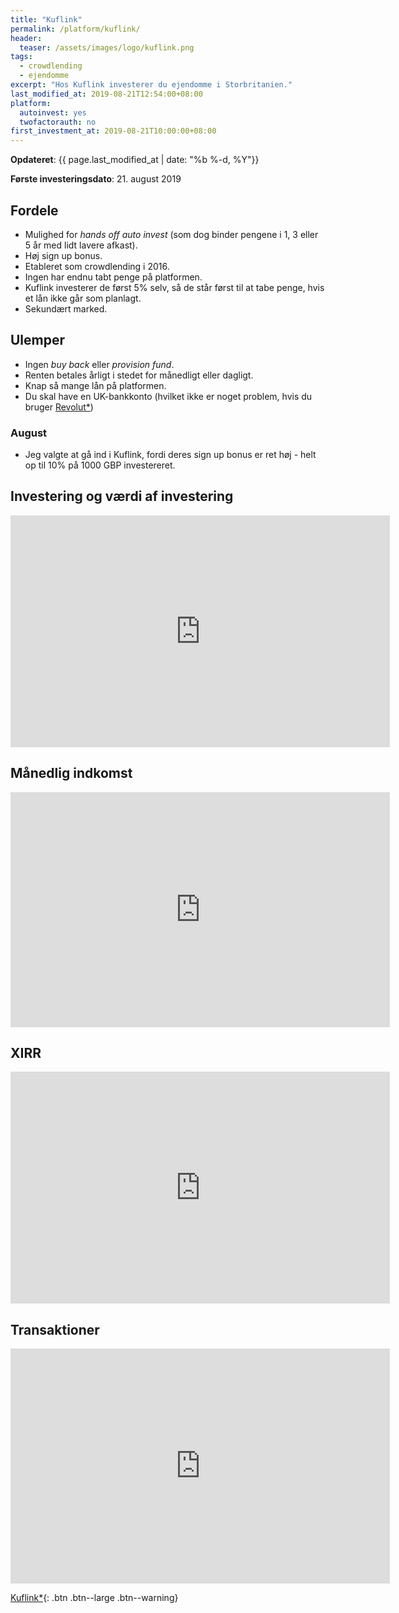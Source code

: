 ```yaml
---
title: "Kuflink"
permalink: /platform/kuflink/
header:
  teaser: /assets/images/logo/kuflink.png
tags:
  - crowdlending
  - ejendomme
excerpt: "Hos Kuflink investerer du ejendomme i Storbritanien."
last_modified_at: 2019-08-21T12:54:00+08:00
platform:
  autoinvest: yes
  twofactorauth: no
first_investment_at: 2019-08-21T10:00:00+08:00
---
```


**Opdateret**: {{ page.last_modified_at | date: "%b %-d, %Y"}}

**Første investeringsdato**: 21. august 2019

## Fordele

- Mulighed for _hands off_ _auto invest_ (som dog binder pengene i 1, 3 eller 5 år med lidt lavere afkast).
- Høj sign up bonus.
- Etableret som crowdlending i 2016.
- Ingen har endnu tabt penge på platformen.
- Kuflink investerer de først 5% selv, så de står først til at tabe penge, hvis et lån ikke går som planlagt.
- Sekundært marked.

## Ulemper

- Ingen _buy back_ eller _provision fund_.
- Renten betales årligt i stedet for månedligt eller dagligt.
- Knap så mange lån på platformen.
- Du skal have en UK-bankkonto (hvilket ikke er noget problem, hvis du bruger [Revolut\*](/go/revolut/))

### August

- Jeg valgte at gå ind i Kuflink, fordi deres sign up bonus er ret høj - helt op til 10% på 1000 GBP investereret.

## Investering og værdi af investering

<iframe width="607" height="371" seamless frameborder="0" scrolling="no" src="https://docs.google.com/spreadsheets/d/e/2PACX-1vQKZZbdj1cM5A4yCXjtjhxowXHoMhioXI-OR-mEPmmGgqQhcSr250VUM8SGVvRkWZziWUYleizmqAC2/pubchart?oid=51849915&amp;format=image"></iframe>

## Månedlig indkomst

<iframe width="607" height="376" seamless frameborder="0" scrolling="no" src="https://docs.google.com/spreadsheets/d/e/2PACX-1vQKZZbdj1cM5A4yCXjtjhxowXHoMhioXI-OR-mEPmmGgqQhcSr250VUM8SGVvRkWZziWUYleizmqAC2/pubchart?oid=1970712357&amp;format=image"></iframe>

## XIRR

<iframe width="607" height="371" seamless frameborder="0" scrolling="no" src="https://docs.google.com/spreadsheets/d/e/2PACX-1vQKZZbdj1cM5A4yCXjtjhxowXHoMhioXI-OR-mEPmmGgqQhcSr250VUM8SGVvRkWZziWUYleizmqAC2/pubchart?oid=1478130462&amp;format=image"></iframe>

## Transaktioner

<iframe width="607" height="376" seamless frameborder="0" scrolling="no" src="https://docs.google.com/spreadsheets/d/e/2PACX-1vQKZZbdj1cM5A4yCXjtjhxowXHoMhioXI-OR-mEPmmGgqQhcSr250VUM8SGVvRkWZziWUYleizmqAC2/pubchart?oid=1292782630&amp;format=image"></iframe>

[Kuflink\*](/go/kuflink/){: .btn .btn--large .btn--warning}
